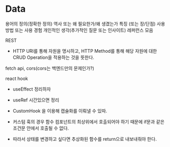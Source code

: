 # Data

용어의 정의(정확한 정의)
역사 또는 왜 필요한가/왜 생겼는가
특징 (또는 장/단점)
사용방법 또는 사용 경험
개인적인 생각(추가적인 질문 또는 인사이트)
레퍼런스 모음

REST

- HTTP URI를 통해 자원을 명시하고, HTTP Method를 통해 해당 자원에 대한 CRUD Operation을 적용하는 것을 뜻한다.

fetch api, cors(cors는 백엔드만의 문제인가?)

react hook

- useEffect 정리하자
- useRef 시간있으면 정리

- CustomHook 을 이용해 캡슐화를 이뤄낼 수 있따.
- 커스텀 훅의 경우 함수 컴포넌트의 최상위에서 호출되어야 하기 때문에 if문과 같은 조건문 안에서 호출될 수 없다.
- 따라서 상태를 변경하고 싶다면 추상화된 함수를 return으로 내보내줘야 한다.
